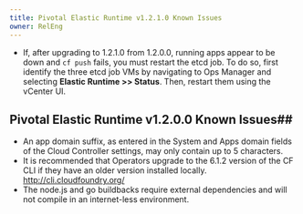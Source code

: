 ```yaml
---
title: Pivotal Elastic Runtime v1.2.1.0 Known Issues
owner: RelEng
---
```


* If, after upgrading to 1.2.1.0 from 1.2.0.0, running apps appear to be down and `cf push` fails, you must restart the etcd job. To do so, first identify the three etcd job VMs by navigating to Ops Manager and selecting **Elastic Runtime >> Status**. Then, restart them using the vCenter UI.

## Pivotal Elastic Runtime v1.2.0.0 Known Issues##

* An app domain suffix, as entered in the System and Apps domain fields of the Cloud Controller settings, may only contain up to 5 characters.
* It is recommended that Operators upgrade to the 6.1.2 version of the CF CLI if they have an older version installed locally. http://cli.cloudfoundry.org/
* The node.js and go buildbacks require external dependencies and will not compile in an internet-less environment.
